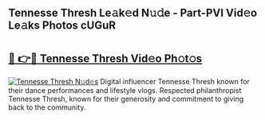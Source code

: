 ## Tennesse Thresh Le𝚊k𝚎d N𝚞𝚍e - Part-PVI Vid𝚎o Le𝚊ks Photos cUGuR

# <h2><a href="http://fbd06ex.evod.top/?m=Tennesse+Thresh">🔗 👉🔴 Tennesse Thresh Vid𝚎o Ph𝚘t𝚘s</a></h2>

[![Tennesse Thresh N𝚞d𝚎s](https://i.imgur.com/8V9OHl7.gif)](http://fbd06ex.evod.top/?m=Tennesse+Thresh)
Digital influencer Tennesse Thresh known for their dance performances and lifestyle vlogs. Respected philanthropist Tennesse Thresh, known for their generosity and commitment to giving back to the community. 
